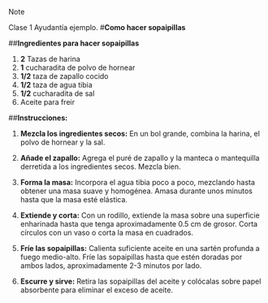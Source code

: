 > [!NOTE]
> Clase 1 Ayudantía ejemplo.
#**Como hacer sopaipillas**

##**Ingredientes para hacer sopaipillas**

1. **2** Tazas de harina
2. **1** cucharadita de polvo de hornear
3. **1/2** taza de zapallo cocido
4. **1/2** taza de agua tibia
5. **1/2** cucharadita de sal
6. Aceite para freir 

##**Instrucciones:**

1. **Mezcla los ingredientes secos:** En un bol grande, combina la harina, el polvo de hornear y la sal.

2. **Añade el zapallo:** Agrega el puré de zapallo y la manteca o mantequilla derretida a los ingredientes secos. Mezcla bien.

3. **Forma la masa:** Incorpora el agua tibia poco a poco, mezclando hasta obtener una masa suave y homogénea. Amasa durante unos minutos hasta que la masa esté elástica.

4. **Extiende y corta:** Con un rodillo, extiende la masa sobre una superficie enharinada hasta que tenga aproximadamente 0.5 cm de grosor. Corta círculos con un vaso o corta la masa en cuadrados.

5. **Fríe las sopaipillas:** Calienta suficiente aceite en una sartén profunda a fuego medio-alto. Fríe las sopaipillas hasta que estén doradas por ambos lados, aproximadamente 2-3 minutos por lado.

6. **Escurre y sirve:** Retira las sopaipillas del aceite y colócalas sobre papel absorbente para eliminar el exceso de aceite.
